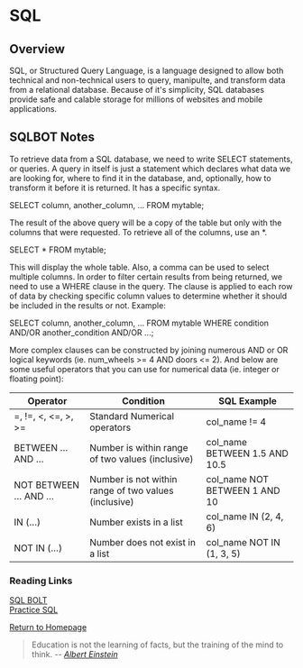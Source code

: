 # SQL
 
  
## Overview
SQL, or Structured Query Language, is a language designed to allow both technical and non-technical users to query, manipulte, and transform data from a relational database. Because of it's simplicity, SQL databases provide safe and calable storage for millions of websites and mobile applications.

## SQLBOT Notes
To retrieve data from a SQL database, we need to write SELECT statements, or queries. A query in itself is just a statement which declares what data we are looking for, where to find it in the database, and,  optionally, how to transform it before it is returned. It has a specific syntax.

SELECT column, another_column, ...
FROM mytable;<br>

The result of the above query will be a copy of the table but only with the columns that were requested. To retrieve all of the columns, use an *.

SELECT *
FROM mytable;<br>

This will display the whole table. Also, a comma can be used to select multiple columns. 
In order to filter certain results from being returned, we need to use a WHERE clause in the query. The clause is applied to each row of data by checking specific column values to determine whether it should be included in the results or not. Example:

SELECT column, another_column, ...
FROM mytable
WHERE condition
    AND/OR another_condition
    AND/OR ...;

More complex clauses can be constructed by joining numerous AND or OR logical keywords (ie. num_wheels >= 4 AND doors <= 2). And below are some useful operators that you can use for numerical data (ie. integer or floating point):


| Operator  | Condition | SQL Example
| ---------------- | ---------------- | ---------------- |
| =, !=, <, <=, >, >=| Standard Numerical operators |col_name != 4 |
| BETWEEN … AND …  | 	Number is within range of two values (inclusive) |	col_name BETWEEN 1.5 AND 10.5 |
|NOT BETWEEN … AND … | Number is not within range of two values (inclusive) | col_name NOT BETWEEN 1 AND 10|
| IN (…) | Number exists in a list | col_name IN (2, 4, 6) |
| NOT IN (…)| Number does not exist in a list | col_name NOT IN (1, 3, 5) |

### Reading Links
[SQL BOLT](https://sqlbolt.com/) <br>
[Practice SQL](https://www.w3schools.com/sql/trysql.asp?filename=trysql_select_all) <br>

[Return to Homepage](https://claudiobailon.github.io/reading-notes/301.html)


 
>Education is not the learning of facts,
>but the training of the mind to think.
> -- <cite>[Albert Einstein][1]</cite>

[1]:https://www.goodreads.com/quotes/6137386-education-is-not-the-learning-of-facts-but-the-training 